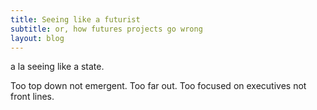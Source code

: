 ```yaml
---
title: Seeing like a futurist
subtitle: or, how futures projects go wrong
layout: blog
---
```


a la seeing like a state.

Too top down not emergent. Too far out. Too focused on executives not front lines.